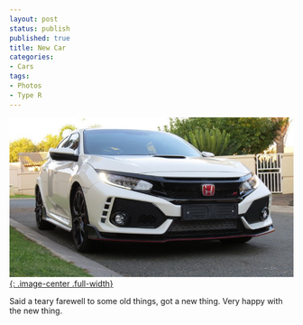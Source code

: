 ```yaml
---
layout: post
status: publish
published: true
title: New Car
categories:
- Cars
tags:
- Photos
- Type R
---
```


[![](/assets/posts/2018-04-02-new-car_t.jpg){: .image-center .full-width}](/assets/posts/2018-04-02-new-car.jpg)

Said a teary farewell to some old things, got a new thing. Very happy with the new thing.
